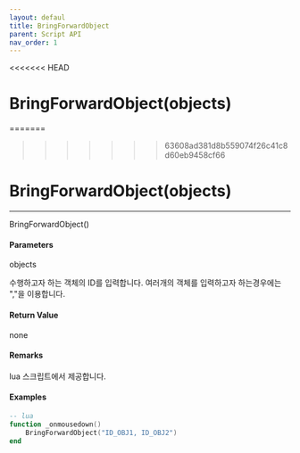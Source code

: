 ```yaml
---
layout: defaul
title: BringForwardObject
parent: Script API
nav_order: 1
---
```

<<<<<<< HEAD

# BringForwardObject\(objects\)
=======
>>>>>>> 63608ad381d8b559074f26c41c8d60eb9458cf66

# BringForwardObject\(objects\)
---
BringForwardObject\(\)

#### Parameters

objects

수행하고자 하는 객체의 ID를 입력합니다. 여러개의 객체를 입력하고자 하는경우에는 ","을 이용합니다.

#### Return Value

none

#### Remarks

lua 스크립트에서 제공합니다.

#### Examples



```lua
-- lua
function _onmousedown()
    BringForwardObject("ID_OBJ1, ID_OBJ2")
end
```









